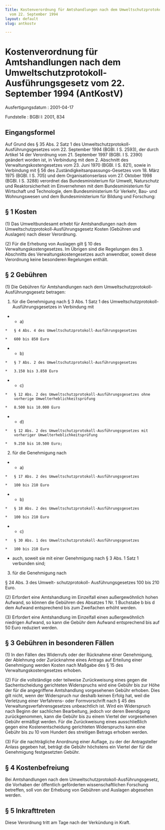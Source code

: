 ```yaml
---
Title: Kostenverordnung für Amtshandlungen nach dem Umweltschutzprotokoll-Ausführungsgesetz
  vom 22. September 1994
layout: default
slug: antkostv

---
```


# Kostenverordnung für Amtshandlungen nach dem Umweltschutzprotokoll-Ausführungsgesetz vom 22. September 1994 (AntKostV)

Ausfertigungsdatum
:   2001-04-17

Fundstelle
:   BGBl I: 2001, 834



## Eingangsformel

Auf Grund des § 35 Abs. 2 Satz 1 des Umweltschutzprotokoll-
Ausführungsgesetzes vom 22. September 1994 (BGBl. I S. 2593), der
durch Artikel 14 der Verordnung vom 21. September 1997 (BGBl. I S.
2390) geändert worden ist, in Verbindung mit dem 2. Abschnitt des
Verwaltungskostengesetzes vom 23. Juni 1970 (BGBl. I S. 821), sowie in
Verbindung mit § 56 des Zuständigkeitsanpassungs-Gesetzes vom 18. März
1975 (BGBl. I S. 705) und dem Organisationserlass vom 27. Oktober 1998
(BGBl. I S. 3288) verordnet das Bundesministerium für Umwelt,
Naturschutz und Reaktorsicherheit im Einvernehmen mit dem
Bundesministerium für Wirtschaft und Technologie, dem
Bundesministerium für Verkehr, Bau- und Wohnungswesen und dem
Bundesministerium für Bildung und Forschung:


## § 1 Kosten

(1) Das Umweltbundesamt erhebt für Amtshandlungen nach dem
Umweltschutzprotokoll-Ausführungsgesetz Kosten (Gebühren und Auslagen)
nach dieser Verordnung.

(2) Für die Erhebung von Auslagen gilt § 10 des
Verwaltungskostengesetzes. Im Übrigen sind die Regelungen des 3.
Abschnitts des Verwaltungskostengesetzes auch anwendbar, soweit diese
Verordnung keine besonderen Regelungen enthält.


## § 2 Gebühren

(1) Die Gebühren für Amtshandlungen nach dem Umweltschutzprotokoll-
Ausführungsgesetz betragen:

1.  für die Genehmigung nach § 3 Abs. 1 Satz 1 des Umweltschutzprotokoll-
    Ausführungsgesetzes in Verbindung mit




*    *   a)

    *   § 4 Abs. 4 des Umweltschutzprotokoll-Ausführungsgesetzes

    *   600 bis 850 Euro


*    *   b)

    *   § 7 Abs. 2 des Umweltschutzprotokoll-Ausführungsgesetzes

    *   3.150 bis 3.850 Euro


*    *   c)

    *   § 12 Abs. 2 des Umweltschutzprotokoll-Ausführungsgesetzes ohne
        vorherige Umwelterheblichkeitsprüfung

    *   8.500 bis 10.000 Euro


*    *   d)

    *   § 12 Abs. 2 des Umweltschutzprotokoll-Ausführungsgesetzes mit
        vorheriger Umwelterheblichkeitsprüfung

    *   9.250 bis 10.500 Euro;




2.  für die Genehmigung nach




*    *   a)

    *   § 17 Abs. 2 des Umweltschutzprotokoll-Ausführungsgesetzes

    *   100 bis 210 Euro


*    *   b)

    *   § 18 Abs. 2 des Umweltschutzprotokoll-Ausführungsgesetzes

    *   100 bis 210 Euro


*    *   c)

    *   § 30 Abs. 1 des Umweltschutzprotokoll-Ausführungsgesetzes

    *   100 bis 210 Euro




*   auch, soweit sie mit einer Genehmigung nach § 3 Abs. 1 Satz 1
    verbunden sind;


3.  für die Genehmigung nach



§ 24 Abs. 3 des Umwelt-
schutzprotokoll-
Ausführungsgesetzes                     100 bis    210 Euro.

(2) Erfordert eine Amtshandlung im Einzelfall einen außergewöhnlich
hohen Aufwand, so können die Gebühren des Absatzes 1 Nr. 1 Buchstabe b
bis d dem Aufwand entsprechend bis zum Zweifachen erhöht werden.

(3) Erfordert eine Amtshandlung im Einzelfall einen außergewöhnlich
niedrigen Aufwand, so kann die Gebühr dem Aufwand entsprechend bis auf
50 Euro reduziert werden.


## § 3 Gebühren in besonderen Fällen

(1) In den Fällen des Widerrufs oder der Rücknahme einer Genehmigung,
der Ablehnung oder Zurücknahme eines Antrags auf Erteilung einer
Genehmigung werden Kosten nach Maßgabe des § 15 des
Verwaltungskostengesetzes erhoben.

(2) Für die vollständige oder teilweise Zurückweisung eines gegen die
Sachentscheidung gerichteten Widerspruchs wird eine Gebühr bis zur
Höhe der für die angegriffene Amtshandlung vorgesehenen Gebühr
erhoben. Dies gilt nicht, wenn der Widerspruch nur deshalb keinen
Erfolg hat, weil die Verletzung einer Verfahrens- oder Formvorschrift
nach § 45 des Verwaltungsverfahrensgesetzes unbeachtlich ist. Wird ein
Widerspruch nach Beginn der sachlichen Bearbeitung, jedoch vor deren
Beendigung zurückgenommen, kann die Gebühr bis zu einem Viertel der
vorgesehenen Gebühr ermäßigt werden. Für die Zurückweisung eines
ausschließlich gegen eine Kostenentscheidung gerichteten Widerspruchs
kann eine Gebühr bis zu 10 vom Hundert des streitigen Betrags erhoben
werden.

(3) Für die nachträgliche Anordnung einer Auflage, zu der der
Antragsteller Anlass gegeben hat, beträgt die Gebühr höchstens ein
Viertel der für die Genehmigung festgesetzten Gebühr.


## § 4 Kostenbefreiung

Bei Amtshandlungen nach dem Umweltschutzprotokoll-Ausführungsgesetz,
die Vorhaben der öffentlich geförderten wissenschaftlichen Forschung
betreffen, soll von der Erhebung von Gebühren und Auslagen abgesehen
werden.


## § 5 Inkrafttreten

Diese Verordnung tritt am Tage nach der Verkündung in Kraft.

